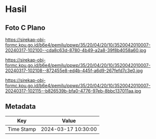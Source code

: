 # Hasil

## Foto C Plano

https://sirekap-obj-formc.kpu.go.id/b6e4/pemilu/ppwp/35/20/04/20/10/3520042010007-20240317-102100--cda8c63d-8780-4b49-a2a8-39f8b4058a60.jpg

https://sirekap-obj-formc.kpu.go.id/b6e4/pemilu/ppwp/35/20/04/20/10/3520042010007-20240317-102108--872455e8-ed4b-445f-a6d9-267fefd7c3e0.jpg

https://sirekap-obj-formc.kpu.go.id/b6e4/pemilu/ppwp/35/20/04/20/10/3520042010007-20240317-102115--b826539b-bfa0-4776-97eb-8bbc137011aa.jpg


## Metadata

| Key        | Value               |
| ---------- | ------------------- |
| Time Stamp | 2024-03-17 10:30:00 |



